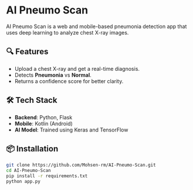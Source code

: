 # AI Pneumo Scan

AI Pneumo Scan is a web and mobile-based pneumonia detection app that uses deep learning to analyze chest X-ray images.

## 🔍 Features
- Upload a chest X-ray and get a real-time diagnosis.
- Detects **Pneumonia** vs **Normal**.
- Returns a confidence score for better clarity.

## 🛠️ Tech Stack
- **Backend**: Python, Flask
- **Mobile**: Kotlin (Android)
- **AI Model**: Trained using Keras and TensorFlow

## 📦 Installation

```bash
git clone https://github.com/Mohsen-rm/AI-Pneumo-Scan.git
cd AI-Pneumo-Scan
pip install -r requirements.txt
python app.py
